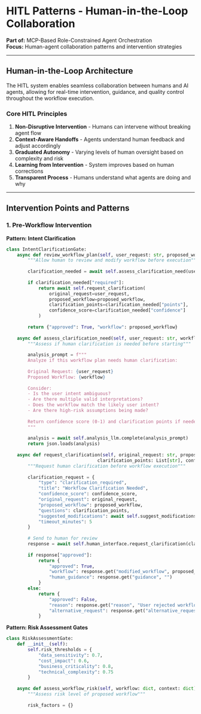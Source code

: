# HITL Patterns - Human-in-the-Loop Collaboration

**Part of:** MCP-Based Role-Constrained Agent Orchestration  
**Focus:** Human-agent collaboration patterns and intervention strategies

---

## Human-in-the-Loop Architecture

The HITL system enables seamless collaboration between humans and AI agents, allowing for real-time intervention, guidance, and quality control throughout the workflow execution.

### Core HITL Principles

1. **Non-Disruptive Intervention** - Humans can intervene without breaking agent flow
2. **Context-Aware Handoffs** - Agents understand human feedback and adjust accordingly  
3. **Graduated Autonomy** - Varying levels of human oversight based on complexity and risk
4. **Learning from Intervention** - System improves based on human corrections
5. **Transparent Process** - Humans understand what agents are doing and why

---

## Intervention Points and Patterns

### 1. Pre-Workflow Intervention

**Pattern: Intent Clarification**
```python
class IntentClarificationGate:
    async def review_workflow_plan(self, user_request: str, proposed_workflow: dict) -> dict:
        """Allow human to review and modify workflow before execution"""
        
        clarification_needed = await self.assess_clarification_need(user_request, proposed_workflow)
        
        if clarification_needed["required"]:
            return await self.request_clarification(
                original_request=user_request,
                proposed_workflow=proposed_workflow,
                clarification_points=clarification_needed["points"],
                confidence_score=clarification_needed["confidence"]
            )
        
        return {"approved": True, "workflow": proposed_workflow}
    
    async def assess_clarification_need(self, user_request: str, workflow: dict) -> dict:
        """Assess if human clarification is needed before starting"""
        
        analysis_prompt = f"""
        Analyze if this workflow plan needs human clarification:
        
        Original Request: {user_request}
        Proposed Workflow: {workflow}
        
        Consider:
        - Is the user intent ambiguous?
        - Are there multiple valid interpretations?
        - Does the workflow match the likely user intent?
        - Are there high-risk assumptions being made?
        
        Return confidence score (0-1) and clarification points if needed.
        """
        
        analysis = await self.analysis_llm.complete(analysis_prompt)
        return json.loads(analysis)
    
    async def request_clarification(self, original_request: str, proposed_workflow: dict, 
                                  clarification_points: List[str], confidence_score: float) -> dict:
        """Request human clarification before workflow execution"""
        
        clarification_request = {
            "type": "clarification_required",
            "title": "Workflow Clarification Needed",
            "confidence_score": confidence_score,
            "original_request": original_request,
            "proposed_workflow": proposed_workflow,
            "questions": clarification_points,
            "suggested_modifications": await self.suggest_modifications(clarification_points),
            "timeout_minutes": 5
        }
        
        # Send to human for review
        response = await self.human_interface.request_clarification(clarification_request)
        
        if response["approved"]:
            return {
                "approved": True,
                "workflow": response.get("modified_workflow", proposed_workflow),
                "human_guidance": response.get("guidance", "")
            }
        else:
            return {
                "approved": False,
                "reason": response.get("reason", "User rejected workflow"),
                "alternative_request": response.get("alternative_request")
            }
```

**Pattern: Risk Assessment Gates**
```python
class RiskAssessmentGate:
    def __init__(self):
        self.risk_thresholds = {
            "data_sensitivity": 0.7,
            "cost_impact": 0.6,
            "business_criticality": 0.8,
            "technical_complexity": 0.75
        }
    
    async def assess_workflow_risk(self, workflow: dict, context: dict) -> dict:
        """Assess risk level of proposed workflow"""
        
        risk_factors = {}